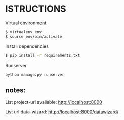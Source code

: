# ISTRUCTIONS
Virtual environment
```bash
$ virtualenv env
$ source env/bin/activate
```

Install dependencies
```bash
$ pip install -r requirements.txt
```

Runserver
```bash
python manage.py runserver
```

## notes:

List project-url available: <http://localhost:8000>

List url data-wizard: <http://localhost:8000/datawizard/>
